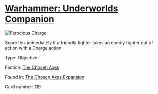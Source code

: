 # [Warhammer: Underworlds Companion](https://guidokessels.github.io/wh-underworlds)

  

![Ferocious Charge](https://warhammerunderworlds.com/wp-content/uploads/sites/6/2018/02/119_ENG.png)

Score this immediately if a friendly fighter takes an enemy fighter out of action with a Charge action

Type: Objective

Faction: [The Chosen Axes](https://guidokessels.github.io/wh-underworlds/factions/the-chosen-axes)

Found in: [The Chosen Axes Expansion](https://guidokessels.github.io/wh-underworlds/locations/the-chosen-axes-expansion)

Card number: 119
